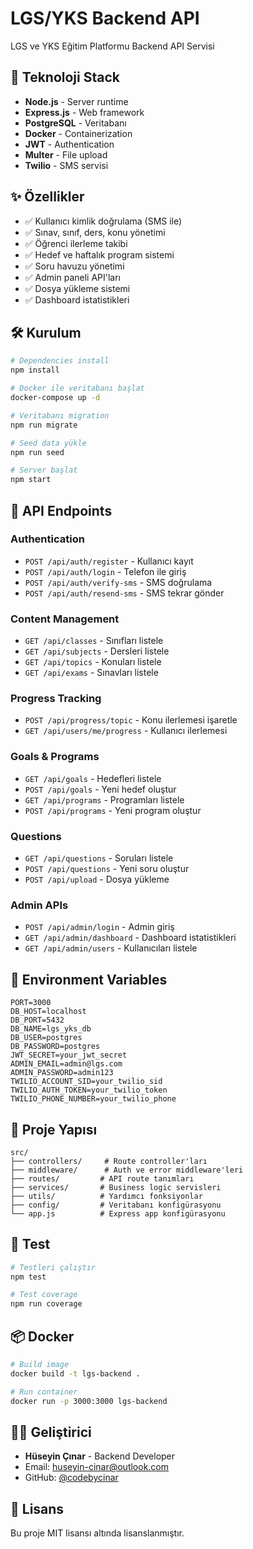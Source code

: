 # LGS/YKS Backend API

LGS ve YKS Eğitim Platformu Backend API Servisi

## 🚀 Teknoloji Stack

- **Node.js** - Server runtime
- **Express.js** - Web framework
- **PostgreSQL** - Veritabanı
- **Docker** - Containerization
- **JWT** - Authentication
- **Multer** - File upload
- **Twilio** - SMS servisi

## ✨ Özellikler

- ✅ Kullanıcı kimlik doğrulama (SMS ile)
- ✅ Sınav, sınıf, ders, konu yönetimi
- ✅ Öğrenci ilerleme takibi
- ✅ Hedef ve haftalık program sistemi
- ✅ Soru havuzu yönetimi
- ✅ Admin paneli API'ları
- ✅ Dosya yükleme sistemi
- ✅ Dashboard istatistikleri

## 🛠 Kurulum

```bash
# Dependencies install
npm install

# Docker ile veritabanı başlat
docker-compose up -d

# Veritabanı migration
npm run migrate

# Seed data yükle
npm run seed

# Server başlat
npm start
```

## 📡 API Endpoints

### Authentication
- `POST /api/auth/register` - Kullanıcı kayıt
- `POST /api/auth/login` - Telefon ile giriş
- `POST /api/auth/verify-sms` - SMS doğrulama
- `POST /api/auth/resend-sms` - SMS tekrar gönder

### Content Management
- `GET /api/classes` - Sınıfları listele
- `GET /api/subjects` - Dersleri listele
- `GET /api/topics` - Konuları listele
- `GET /api/exams` - Sınavları listele

### Progress Tracking
- `POST /api/progress/topic` - Konu ilerlemesi işaretle
- `GET /api/users/me/progress` - Kullanıcı ilerlemesi

### Goals & Programs
- `GET /api/goals` - Hedefleri listele
- `POST /api/goals` - Yeni hedef oluştur
- `GET /api/programs` - Programları listele
- `POST /api/programs` - Yeni program oluştur

### Questions
- `GET /api/questions` - Soruları listele
- `POST /api/questions` - Yeni soru oluştur
- `POST /api/upload` - Dosya yükleme

### Admin APIs
- `POST /api/admin/login` - Admin giriş
- `GET /api/admin/dashboard` - Dashboard istatistikleri
- `GET /api/admin/users` - Kullanıcıları listele

## 🔧 Environment Variables

```env
PORT=3000
DB_HOST=localhost
DB_PORT=5432
DB_NAME=lgs_yks_db
DB_USER=postgres
DB_PASSWORD=postgres
JWT_SECRET=your_jwt_secret
ADMIN_EMAIL=admin@lgs.com
ADMIN_PASSWORD=admin123
TWILIO_ACCOUNT_SID=your_twilio_sid
TWILIO_AUTH_TOKEN=your_twilio_token
TWILIO_PHONE_NUMBER=your_twilio_phone
```

## 📁 Proje Yapısı

```
src/
├── controllers/     # Route controller'ları
├── middleware/      # Auth ve error middleware'leri
├── routes/         # API route tanımları
├── services/       # Business logic servisleri
├── utils/          # Yardımcı fonksiyonlar
├── config/         # Veritabanı konfigürasyonu
└── app.js          # Express app konfigürasyonu
```

## 🧪 Test

```bash
# Testleri çalıştır
npm test

# Test coverage
npm run coverage
```

## 📦 Docker

```bash
# Build image
docker build -t lgs-backend .

# Run container
docker run -p 3000:3000 lgs-backend
```

## 👨‍💻 Geliştirici

- **Hüseyin Çınar** - Backend Developer
- Email: huseyin-cinar@outlook.com
- GitHub: [@codebycinar](https://github.com/codebycinar)

## 📄 Lisans

Bu proje MIT lisansı altında lisanslanmıştır.